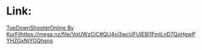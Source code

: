 # Link:
[TopDownShooterOnline By KurFil](https://mega.nz/file/VqUWzCiC#QU4xi3wcUFUlEBI1FmlLnD7QxHgwPYHZGxNjYOQhsns)https://mega.nz/file/VqUWzCiC#QU4xi3wcUFUlEBI1FmlLnD7QxHgwPYHZGxNjYOQhsns
